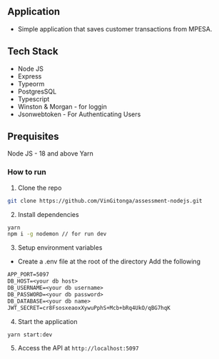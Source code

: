 ## Application
- Simple application that saves customer transactions from MPESA.

## Tech Stack
- Node JS
- Express
- Typeorm
- PostgresSQL
- Typescript
- Winston & Morgan - for loggin
- Jsonwebtoken - For Authenticating Users

## Prequisites
Node JS - 18 and above
Yarn

### How to run
1. Clone the repo
```bash
git clone https://github.com/VinGitonga/assessment-nodejs.git
```
2. Install dependencies
```bash
yarn
npm i -g nodemon // for run dev
```
3. Setup environment variables
- Create a .env file at the root of the directory
Add the following 
```txt
APP_PORT=5097
DB_HOST=<your db host>
DB_USERNAME=<your db username>
DB_PASSWORD=<your db password>
DB_DATABASE=<your db name>
JWT_SECRET=cr8FsosxeaoxXywuPphS+Mcb+bRq4UkO/qBG7hqK
```

4. Start the application
```bash
yarn start:dev
```

5. Access the API at `http://localhost:5097`
